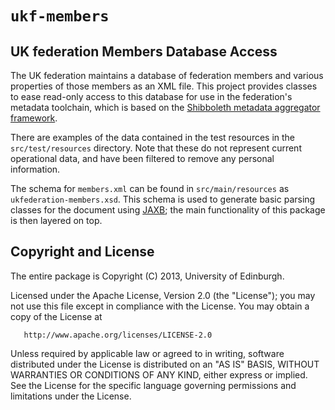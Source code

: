 # `ukf-members`

## UK federation Members Database Access

The UK federation maintains a database of federation members and various properties of those members as an XML file.  This project provides classes to ease read-only access to this database for use in the federation's metadata toolchain, which is based on the [Shibboleth metadata aggregator framework](http://shibboleth.net/products/metadata-aggregator.html).

There are examples of the data contained in the test resources in the `src/test/resources` directory.  Note that these do not represent current operational data, and have been filtered to remove any personal information.

The schema for `members.xml` can be found in `src/main/resources` as `ukfederation-members.xsd`.  This schema is used to generate basic parsing classes for the document using [JAXB](http://en.wikipedia.org/wiki/Java_Architecture_for_XML_Binding "Wikipedia: Java Architecture for XML Binding"); the main functionality of this package is then layered on top.

## Copyright and License

The entire package is Copyright (C) 2013, University of Edinburgh.

Licensed under the Apache License, Version 2.0 (the "License");
you may not use this file except in compliance with the License.
You may obtain a copy of the License at

       http://www.apache.org/licenses/LICENSE-2.0

Unless required by applicable law or agreed to in writing, software
distributed under the License is distributed on an "AS IS" BASIS,
WITHOUT WARRANTIES OR CONDITIONS OF ANY KIND, either express or implied.
See the License for the specific language governing permissions and
limitations under the License.
